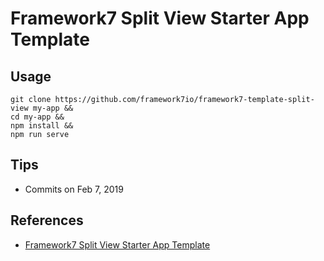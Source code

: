 # Framework7 Split View Starter App Template

## Usage
```
git clone https://github.com/framework7io/framework7-template-split-view my-app &&
cd my-app &&
npm install &&
npm run serve
```

## Tips
- Commits on Feb 7, 2019

## References
- [Framework7 Split View Starter App Template](https://github.com/framework7io/framework7-template-split-view)